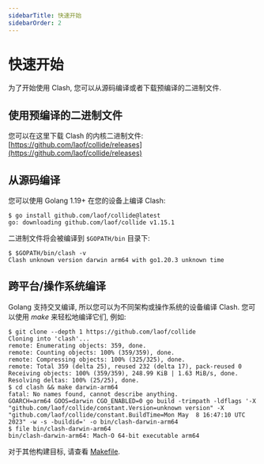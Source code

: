 ```yaml
---
sidebarTitle: 快速开始
sidebarOrder: 2
---
```


# 快速开始

为了开始使用 Clash, 您可以从源码编译或者下载预编译的二进制文件.

## 使用预编译的二进制文件

您可以在这里下载 Clash 的内核二进制文件: [https://github.com/laof/collide/releases](https://github.com/laof/collide/releases)

## 从源码编译

您可以使用 Golang 1.19+ 在您的设备上编译 Clash:

```shell
$ go install github.com/laof/collide@latest
go: downloading github.com/laof/collide v1.15.1
```

二进制文件将会被编译到 `$GOPATH/bin` 目录下:

```shell
$ $GOPATH/bin/clash -v
Clash unknown version darwin arm64 with go1.20.3 unknown time
```

## 跨平台/操作系统编译

Golang 支持交叉编译, 所以您可以为不同架构或操作系统的设备编译 Clash. 您可以使用 _make_ 来轻松地编译它们, 例如:

```shell
$ git clone --depth 1 https://github.com/laof/collide
Cloning into 'clash'...
remote: Enumerating objects: 359, done.
remote: Counting objects: 100% (359/359), done.
remote: Compressing objects: 100% (325/325), done.
remote: Total 359 (delta 25), reused 232 (delta 17), pack-reused 0
Receiving objects: 100% (359/359), 248.99 KiB | 1.63 MiB/s, done.
Resolving deltas: 100% (25/25), done.
$ cd clash && make darwin-arm64
fatal: No names found, cannot describe anything.
GOARCH=arm64 GOOS=darwin CGO_ENABLED=0 go build -trimpath -ldflags '-X "github.com/laof/collide/constant.Version=unknown version" -X "github.com/laof/collide/constant.BuildTime=Mon May  8 16:47:10 UTC 2023" -w -s -buildid=' -o bin/clash-darwin-arm64
$ file bin/clash-darwin-arm64
bin/clash-darwin-arm64: Mach-O 64-bit executable arm64
```

对于其他构建目标, 请查看 [Makefile](https://github.com/laof/collide/blob/master/Makefile).